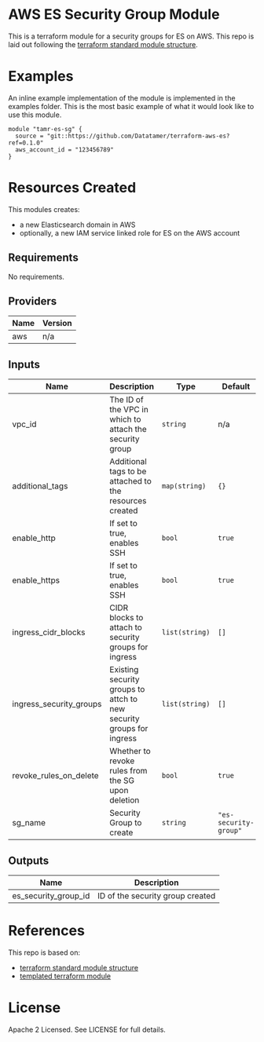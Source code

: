 # AWS ES Security Group Module
This is a terraform module for a security groups for ES on AWS.
This repo is laid out following the [terraform standard module structure](https://www.terraform.io/docs/modules/index.html#standard-module-structure).

# Examples
An inline example implementation of the module is implemented in the examples folder.
This is the most basic example of what it would look like to use this module.

```
module "tamr-es-sg" {
  source = "git::https://github.com/Datatamer/terraform-aws-es?ref=0.1.0"
  aws_account_id = "123456789"
}
```

# Resources Created
This modules creates:
* a new Elasticsearch domain in AWS
* optionally, a new IAM service linked role for ES on the AWS account

<!-- BEGINNING OF PRE-COMMIT-TERRAFORM DOCS HOOK -->
## Requirements

No requirements.

## Providers

| Name | Version |
|------|---------|
| aws | n/a |

## Inputs

| Name | Description | Type | Default | Required |
|------|-------------|------|---------|:--------:|
| vpc\_id | The ID of the VPC in which to attach the security group | `string` | n/a | yes |
| additional\_tags | Additional tags to be attached to the resources created | `map(string)` | `{}` | no |
| enable\_http | If set to true, enables SSH | `bool` | `true` | no |
| enable\_https | If set to true, enables SSH | `bool` | `true` | no |
| ingress\_cidr\_blocks | CIDR blocks to attach to security groups for ingress | `list(string)` | `[]` | no |
| ingress\_security\_groups | Existing security groups to attch to new security groups for ingress | `list(string)` | `[]` | no |
| revoke\_rules\_on\_delete | Whether to revoke rules from the SG upon deletion | `bool` | `true` | no |
| sg\_name | Security Group to create | `string` | `"es-security-group"` | no |

## Outputs

| Name | Description |
|------|-------------|
| es\_security\_group\_id | ID of the security group created |

<!-- END OF PRE-COMMIT-TERRAFORM DOCS HOOK -->

# References
This repo is based on:
* [terraform standard module structure](https://www.terraform.io/docs/modules/index.html#standard-module-structure)
* [templated terraform module](https://github.com/tmknom/template-terraform-module)

# License
Apache 2 Licensed. See LICENSE for full details.
